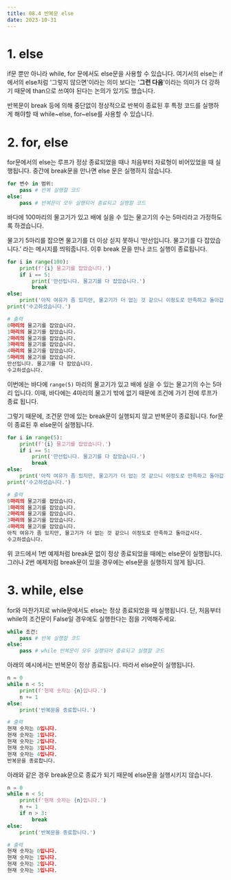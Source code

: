 ```yaml
---
title: 08.4 반복문 else
date: 2023-10-31
---
```


# 1. else

if문 뿐만 아니라 while, for 문에서도 else문을 사용할 수 있습니다. 여기서의 else는 if에서의 else처럼 '그렇지 않으면'이라는 의미 보다는 '**그런 다음**'이라는 의미가 더 강하기 때문에 than으로 쓰여야 된다는 논의가 있기도 했습니다.

반복문이 break 등에 의해 중단없이 정상적으로 반복이 종료된 후 특정 코드를 실행하게 해야할 때 while~else, for~else를 사용할 수 있습니다.

# 2. for, else

for문에서의 else는 루프가 정상 종료되었을 때나 처음부터 자료형이 비어있었을 때 실행됩니다. 중간에 break문을 만나면 else 문은 실행하지 않습니다.

```python
for 변수 in 범위:
    pass # 반복 실행할 코드
else:
    pass # 반복문이 모두 실행되어 종료되고 실행할 코드
```

바다에 100마리의 물고기가 있고 배에 실을 수 있는 물고기의 수는 5마리라고 가정하도록 하겠습니다.

물고기 5마리를 잡으면 물고기를 더 이상 싣지 못하니 ‘만선입니다. 물고기를 다 잡았습니다.’ 라는 메시지를 띄워줍니다. 이후 break 문을 만나 코드 실행이 종료됩니다.

```python
for i in range(100):
    print(f'{i} 물고기를 잡았습니다.')
    if i == 5:
        print('만선입니다. 물고기를 다 잡았습니다.')
        break
else:
    print('아직 여유가 좀 있지만, 물고기가 더 없는 것 같으니 이정도로 만족하고 돌아갑시다.')
print('수고하셨습니다.')
```

```python
# 출력
0마리의 물고기를 잡았습니다.
1마리의 물고기를 잡았습니다.
2마리의 물고기를 잡았습니다.
3마리의 물고기를 잡았습니다.
4마리의 물고기를 잡았습니다.
5마리의 물고기를 잡았습니다.
만선입니다. 물고기를 다 잡았습니다.
수고하셨습니다.
```

이번에는 바다에 `range(5)` 마리의 물고기가 있고 배에 실을 수 있는 물고기의 수는 5마리 입니다. 이때, 바다에는 4마리의 물고기 밖에 없기 때문에 조건에 가기 전에 루프가 종료 됩니다.

그렇기 때문에, 조건문 안에 있는 break문이 실행되지 않고 반복문이 종료됩니다. for문이 종료된 후 else문이 실행됩니다.

```python
for i in range(5):
    print(f'{i} 물고기를 잡았습니다.')
    if i == 5:
        print('만선입니다. 물고기를 다 잡았습니다.')
        break
else:
    print('아직 여유가 좀 있지만, 물고기가 더 없는 것 같으니 이정도로 만족하고 돌아갑시다.')
print('수고하셨습니다.')
```

```python
# 출력
0마리의 물고기를 잡았습니다.
1마리의 물고기를 잡았습니다.
2마리의 물고기를 잡았습니다.
3마리의 물고기를 잡았습니다.
4마리의 물고기를 잡았습니다.
아직 여유가 좀 있지만, 물고기가 더 없는 것 같으니 이정도로 만족하고 돌아갑시다.
수고하셨습니다.
```

위 코드에서 1번 예제처럼 break문 없이 정상 종료되었을 때에는 else문이 실행됩니다. 그러나 2번 예제처럼 break문이 있을 경우에는 else문을 실행하지 않게 됩니다.

# 3. while, else

for와 마찬가지로 while문에서도 else는 정상 종료되었을 때 실행됩니다. 단, 처음부터 while의 조건문이 False일 경우에도 실행한다는 점을 기억해주세요.

```python
while 조건:
    pass # 반복 실행할 코드
else:
    pass # while 반복문이 모두 실행되어 종료되고 실행할 코드
```

아래의 예시에서는 반복문이 정상 종료됩니다. 따라서 else문이 실행됩니다.

```python
n = 0
while n < 5:
    print(f'현재 숫자는 {n}입니다.')
    n += 1
else:
    print('반복문을 종료합니다.')
```

```python
# 출력
현재 숫자는 0입니다.
현재 숫자는 1입니다.
현재 숫자는 2입니다.
현재 숫자는 3입니다.
현재 숫자는 4입니다.
반복문을 종료합니다.
```

아래와 같은 경우 break문으로 종료가 되기 때문에 else문을 실행시키지 않습니다.

```python
n = 0
while n < 5:
    print(f'현재 숫자는 {n}입니다.')
    n += 1
    if n > 3:
        break
else:
    print('반복문을 종료합니다.')
```

```python
# 출력
현재 숫자는 0입니다.
현재 숫자는 1입니다.
현재 숫자는 2입니다.
현재 숫자는 3입니다.
```
